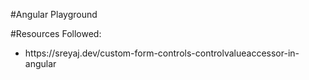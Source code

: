 #Angular Playground

#Resources Followed:

<ul>
  <li> https://sreyaj.dev/custom-form-controls-controlvalueaccessor-in-angular </li>
</ul>
